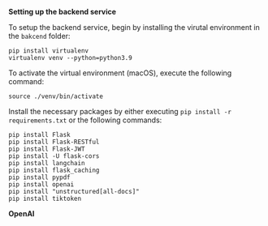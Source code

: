 **Setting up the backend service**

To setup the backend service, begin by installing the virutal environment in the `bakcend` folder:

```
pip install virtualenv
virtualenv venv --python=python3.9
```
To activate the virtual environment (macOS), execute the following command:
```
source ./venv/bin/activate
```

Install the necessary packages by either executing `pip install -r requirements.txt` or the following commands:
```
pip install Flask
pip install Flask-RESTful
pip install Flask-JWT
pip install -U flask-cors
pip install langchain
pip install flask_caching
pip install pypdf
pip install openai
pip install "unstructured[all-docs]"
pip install tiktoken
```


**OpenAI**